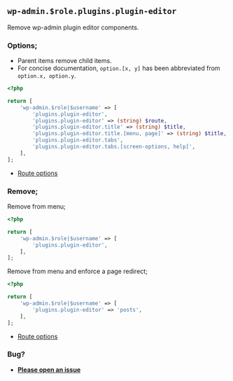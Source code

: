 ## `wp-admin.$role.plugins.plugin-editor`

Remove wp-admin plugin editor components.

### Options;

- Parent items remove child items.
- For concise documentation, `option.[x, y]` has been abbreviated from `option.x, option.y`.

```php
<?php

return [
	'wp-admin.$role|$username' => [
		'plugins.plugin-editor',
		'plugins.plugin-editor' => (string) $route,
		'plugins.plugin-editor.title' => (string) $title,
		'plugins.plugin-editor.title.[menu, page]' => (string) $title,
		'plugins.plugin-editor.tabs',
		'plugins.plugin-editor.tabs.[screen-options, help]',
	],
];
```

- [Route options](../route-options.md)

### Remove;

Remove from menu;

```php
<?php

return [
	'wp-admin.$role|$username' => [
		'plugins.plugin-editor',
	],
];
```

Remove from menu and enforce a page redirect;

```php
<?php

return [
	'wp-admin.$role|$username' => [
		'plugins.plugin-editor' => 'posts',
	],
];
```

- [Route options](../route-options.md)

### Bug?

- **[Please open an issue](https://github.com/darrenjacoby/intervention/issues/new?title=[wp-admin.plugins.plugin-editor]&labels=bug&assignees=darrenjacoby)**
